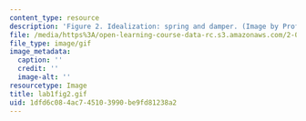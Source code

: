 ```yaml
---
content_type: resource
description: 'Figure 2. Idealization: spring and damper. (Image by Prof. Trumper.)'
file: /media/https%3A/open-learning-course-data-rc.s3.amazonaws.com/2-003-modeling-dynamics-and-control-i-spring-2005/1dfd6c084ac745103990be9fd81238a2_lab1fig2.gif
file_type: image/gif
image_metadata:
  caption: ''
  credit: ''
  image-alt: ''
resourcetype: Image
title: lab1fig2.gif
uid: 1dfd6c08-4ac7-4510-3990-be9fd81238a2
---
```

